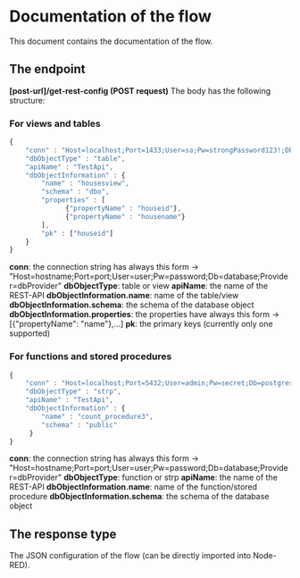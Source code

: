 # Documentation of the flow
This document contains the documentation of the flow.
## The endpoint
**[post-url]/get-rest-config (POST request)**
The body has the following structure:
### For views and tables
```javascript
{
    "conn" : "Host=localhost;Port=1433;User=sa;Pw=strongPassword123!;Db=master;Provider=[mssql | postgres]",
    "dbObjectType" : "table",
    "apiName" : "TestApi",
    "dbObjectInformation" : {
        "name" : "housesview",
        "schema" : "dbo",
        "properties" : [
              {"propertyName" : "houseid"},
              {"propertyName" : "housename"}
        ],
        "pk" : ["houseid"]
    }
}
```
**conn**: the connection string has always this form -> "Host=hostname;Port=port;User=user;Pw=password;Db=database;Provider=dbProvider"
**dbObjectType**: table or view
**apiName**: the name of the REST-API
**dbObjectInformation.name**: name of the table/view
**dbObjectInformation.schema**: the schema of the database object
**dbObjectInformation.properties**: the properties have always this form -> [{"propertyName": "name"},...]
**pk**: the primary keys (currently only one supported)

### For functions and stored procedures
```javascript
{
    "conn" : "Host=localhost;Port=5432;User=admin;Pw=secret;Db=postgres;Provider=[mssql | postgres]",
    "dbObjectType" : "strp",
    "apiName" : "TestApi",
    "dbObjectInformation" : {
        "name" : "count_procedure3",
        "schema" : "public"
     }
}
```
**conn**: the connection string has always this form -> "Host=hostname;Port=port;User=user;Pw=password;Db=database;Provider=dbProvider"
**dbObjectType**: function or strp
**apiName**: the name of the REST-API
**dbObjectInformation.name**: name of the function/stored procedure
**dbObjectInformation.schema**: the schema of the database object

## The response type
The JSON configuration of the flow (can be directly imported into Node-RED).
